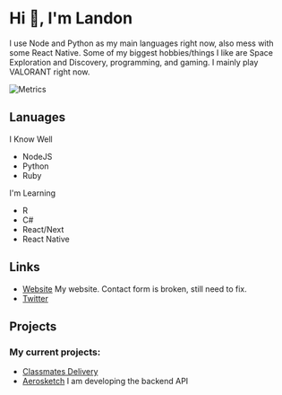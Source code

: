 # Hi 👋, I'm Landon
I use Node and Python as my main languages right now, also mess with some React Native. 
Some of my biggest hobbies/things I like are Space Exploration and Discovery, programming, and gaming. I mainly play VALORANT right now. 

![Metrics](https://metrics.lecoq.io/TheLDB?template=classic&introduction=1&lines=1&introduction.title=true&config.timezone=America%2FDenver)

## Lanuages
I Know Well
- NodeJS
- Python
- Ruby

I'm Learning
- R
- C#
- React/Next
- React Native


## Links
- [Website](http://landonboles.com) My website. Contact form is broken, still need to fix.
- [Twitter](https://twitter.com/theldb_)

## Projects

### My current projects:
- [Classmates Delivery](https://classmates.delivery)
- [Aerosketch](https://peroxaan.com/Aerosketch) I am developing the backend API

